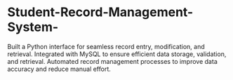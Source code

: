 # Student-Record-Management-System-
Built a Python interface for seamless record entry, modification, and retrieval. 
Integrated with MySQL to ensure efficient data storage, validation, and retrieval. 
Automated record management processes to improve data accuracy and reduce manual effort.
